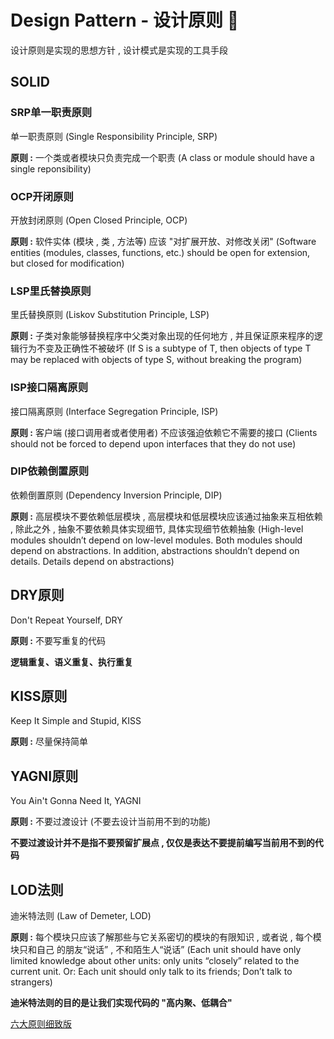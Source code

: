 # Design Pattern - 设计原则 :diamond_shape_with_a_dot_inside:

设计原则是实现的思想方针 , 设计模式是实现的工具手段

## SOLID

### SRP单一职责原则

单一职责原则 (Single Responsibility Principle, SRP)

**原则 :** 一个类或者模块只负责完成一个职责 (A class or module should have a single reponsibility)

### OCP开闭原则

开放封闭原则 (Open Closed Principle, OCP)

**原则 :** 软件实体 (模块 , 类 , 方法等) 应该 "对扩展开放、对修改关闭" (Software entities (modules, classes, functions, etc.) should be open for extension, but closed for modification)

### LSP里氏替换原则

里氏替换原则 (Liskov Substitution Principle, LSP)

**原则 :** 子类对象能够替换程序中父类对象出现的任何地方 , 并且保证原来程序的逻辑行为不变及正确性不被破坏 (If S is a subtype of T, then objects of type T may be replaced with objects of type S, without breaking the program)

### ISP接口隔离原则

接口隔离原则 (Interface Segregation Principle, ISP)

**原则 :** 客户端 (接口调用者或者使用者) 不应该强迫依赖它不需要的接口 (Clients should not be forced to depend 
upon interfaces that they do not use)

### DIP依赖倒置原则

依赖倒置原则 (Dependency Inversion Principle, DIP)

**原则 :** 高层模块不要依赖低层模块 , 高层模块和低层模块应该通过抽象来互相依赖 , 除此之外 , 抽象不要依赖具体实现细节, 具体实现细节依赖抽象 (High-level modules shouldn’t depend on low-level modules. Both modules should depend on abstractions. In addition, abstractions shouldn’t depend on details. Details depend on abstractions)

## DRY原则

Don't Repeat Yourself, DRY

**原则 :** 不要写重复的代码

**逻辑重复、语义重复、执行重复**

## KISS原则

Keep It Simple and Stupid, KISS

**原则 :** 尽量保持简单

## YAGNI原则

You Ain't Gonna Need It, YAGNI

**原则 :** 不要过渡设计 (不要去设计当前用不到的功能)

**不要过渡设计并不是指不要预留扩展点 , 仅仅是表达不要提前编写当前用不到的代码**

## LOD法则

迪米特法则 (Law of Demeter, LOD)

**原则 :** 每个模块只应该了解那些与它关系密切的模块的有限知识 , 或者说 , 每个模块只和自己 
的朋友“说话” , 不和陌生人“说话” (Each unit should have only limited knowledge about other units: only units “closely” related to the current unit. Or: Each unit should only talk to its friends; Don’t talk to strangers)

**迪米特法则的目的是让我们实现代码的 "高内聚、低耦合"**

[六大原则细致版](/docs/six-principles.md)